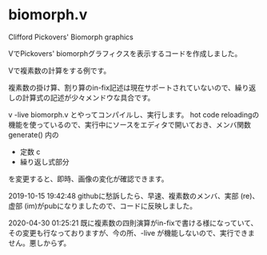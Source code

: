 # biomorph.v

Clifford Pickovers' Biomorph graphics

VでPickovers' biomorphグラフィクスを表示するコードを作成しました。

Vで複素数の計算をする例です。

複素数の掛け算、割り算のin-fix記述は現在サポートされていないので、繰り返しの計算式の記述が少々メンドウな具合です。

v -live biomorph.v とやってコンパイルし、実行します。
hot code reloadingの機能を使っているので、実行中にソースをエディタで開いておき、メンバ関数generate() 内の

+ 定数 c
+ 繰り返し式部分

を変更すると、即時、画像の変化が確認できます。

2019-10-15 19:42:48 
githubに愁訴したら、早速、複素数のメンバ、実部 (re)、虚部 (im)がpubになりましたので、コードに反映しました。

2020-04-30 01:25:21 
既に複素数の四則演算がin-fixで書ける様になっていて、その変更も行なっておりますが、今の所、-live が機能しないので、実行できません。悪しからず。

